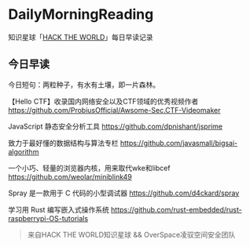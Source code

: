 # DailyMorningReading

知识星球「[HACK THE WORLD](https://public.zsxq.com/groups/225824414251.html)」每日早读记录

## 今日早读

今日短句：两粒种子，有水有土壤，即一片森林。

【Hello CTF】收录国内网络安全以及CTF领域的优秀视频作者
https://github.com/ProbiusOfficial/Awsome-Sec.CTF-Videomaker

JavaScript 静态安全分析工具
https://github.com/dpnishant/jsprime

致力于最好懂的数据结构与算法专栏
https://github.com/javasmall/bigsai-algorithm

一个小巧、轻量的浏览器内核，用来取代wke和libcef
https://github.com/weolar/miniblink49

Spray 是一款用于 C 代码的小型调试器
https://github.com/d4ckard/spray

学习用 Rust 编写嵌入式操作系统
https://github.com/rust-embedded/rust-raspberrypi-OS-tutorials

> 来自HACK THE WORLD知识星球 && OverSpace凌驭空间安全团队
